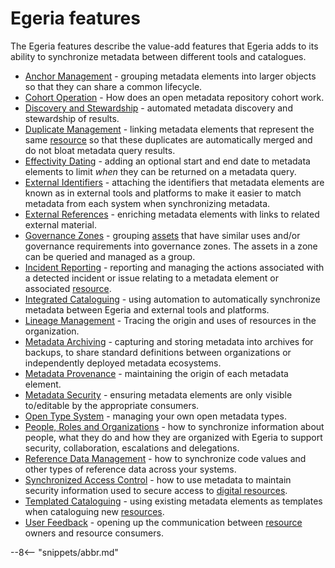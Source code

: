 <!-- SPDX-License-Identifier: CC-BY-4.0 -->
<!-- Copyright Contributors to the ODPi Egeria project 2020. -->

# Egeria features

The Egeria features describe the value-add features that Egeria adds to its ability to synchronize metadata between different tools and catalogues.

- [Anchor Management](/features/anchor-management/overview) - grouping metadata elements into larger objects so that they can share a common lifecycle.
- [Cohort Operation](/features/cohort-operation/overview) - How does an open metadata repository cohort work.
- [Discovery and Stewardship](/features/discovery-and-stewardship/overview) - automated metadata discovery and stewardship of results.
- [Duplicate Management](/features/duplicate-management/overview) - linking metadata elements that represent the same [resource](/concepts/resource) so that these duplicates are automatically merged and do not bloat metadata query results.
- [Effectivity Dating](/features/effectivity-dates/overview) - adding an optional start and end date to metadata elements to limit *when* they can be returned on a metadata query.
- [External Identifiers](/features/external-identifiers/overview) - attaching the identifiers that metadata elements are known as in external tools and platforms to make it easier to match metadata from each system when synchronizing metadata.
- [External References](/features/external-references/overview) - enriching metadata elements with links to related external material.
- [Governance Zones](/features/governance-zoning/overview) - grouping [assets](/concepts/asset) that have similar uses and/or governance requirements into governance zones. The assets in a zone can be queried and managed as a group.
- [Incident Reporting](/features/incident-reporting/overview) - reporting and managing the actions associated with a detected incident or issue relating to a metadata element or associated [resource](/concepts/resource).
- [Integrated Cataloguing](/features/integrated-cataloguing/overview) - using automation to automatically synchronize metadata between Egeria and external tools and platforms.
- [Lineage Management](/features/lineage-management/overview) - Tracing the origin and uses of resources in the organization.
- [Metadata Archiving](/features/metadata-archiving/overview) - capturing and storing metadata into archives for backups, to share standard definitions between organizations or independently deployed metadata ecosystems.
- [Metadata Provenance](/features/metadata-provenance/overview) - maintaining the origin of each metadata element.
- [Metadata Security](/features/metadata-security/overview) - ensuring metadata elements are only visible to/editable by the appropriate consumers.
- [Open Type System](/features/open-type-system/overview) - managing your own open metadata types.
- [People, Roles and Organizations](/features/people-roles-organizations/overview) - how to synchronize information about people, what they do and how they are organized with Egeria to support security, collaboration, escalations and delegations.
- [Reference Data Management](/features/reference-data-management/overview) - how to synchronize code values and other types of reference data across your systems.
- [Synchronized Access Control](/features/synchronized-access-control/overview) - how to use metadata to maintain security information used to secure access to [digital resources](/concepts/resource).
- [Templated Cataloguing](/features/templated-cataloguing/overview) - using existing metadata elements as templates when cataloguing new [resources](/concepts/resource).
- [User Feedback](/features/user-feedback/overview) - opening up the communication between [resource](/concepts/resource) owners and resource consumers.


--8<-- "snippets/abbr.md"

